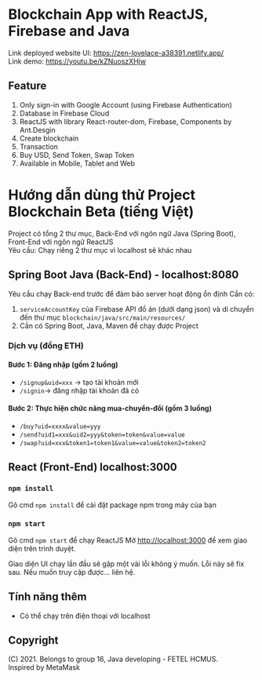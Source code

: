 # Blockchain App with ReactJS, Firebase and Java
Link deployed website UI: https://zen-lovelace-a38391.netlify.app/ \
Link demo: https://youtu.be/kZNuoszXHjw

## Feature
1. Only sign-in with Google Account (using Firebase Authentication)
2. Database in Firebase Cloud
3. ReactJS with library React-router-dom, Firebase, Components by Ant.Desgin
4. Create blockchain
5. Transaction
6. Buy USD, Send Token, Swap Token
7. Available in Mobile, Tablet and Web

# Hướng dẫn dùng thử Project Blockchain Beta (tiếng Việt)
Project có tổng 2 thư mục, Back-End với ngôn ngữ Java (Spring Boot), Front-End với ngôn ngữ ReactJS \
Yêu cầu: Chạy riêng 2 thư mục vì localhost sẽ khác nhau

## Spring Boot Java (Back-End) - localhost:8080

Yêu cầu chạy Back-end trước để đảm bảo server hoạt động ổn định
Cần có:
1. `serviceAccountKey` của Firebase API đồ án (dưới dạng json) và di chuyển đến thư mục `blockchain/java/src/main/resources/`
2. Cần có Spring Boot, Java, Maven để chạy được Project

### Dịch vụ (đồng ETH)
#### Bước 1: Đăng nhập (gồm 2 luồng)
* `/signup&uid=xxx` -> tạo tài khoản mới 
* `/signin`-> đăng nhập tài khoản đã có 
#### Bước 2: Thực hiện chức năng mua-chuyển-đổi (gồm 3 luồng) 
* `/buy?uid=xxxx&value=yyy` 
* `/send?uid1=xxx&uid2=yyy&token=token&value=value` 
* `/swap?uid=xxx&token1=token1&value=value&token2=token2` 

## React (Front-End) localhost:3000

### `npm install`

Gõ cmd `npm install` để cài đặt package npm trong máy của bạn

### `npm start`

Gõ cmd `npm start` để chạy ReactJS
Mở [http://localhost:3000](http://localhost:3000) để xem giao diện trên trình duyệt.

Giao diện UI chạy lần đầu sẽ gặp một vài lỗi không ý muốn. Lỗi này sẽ fix sau.
Nếu muốn truy cập được... liên hệ.

## Tính năng thêm
* Có thể chạy trên điện thoại với localhost

## Copyright
(C) 2021. Belongs to group 16, Java developing - FETEL HCMUS.\
Inspired by MetaMask
